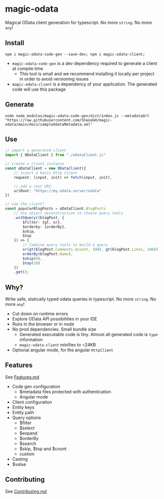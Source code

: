# magic-odata
Magical OData client generation for typescript. No more `string`. No more `any`!

## Install

`npm i magic-odata-code-gen --save-dev; npm i magic-odata-client;`

 * `magic-odata-code-gen` is a dev dependency required to generate a client at compile time
     * This tool is small and we recommend installing it locally per project in order to avoid versioning issues
 * `magic-odata-client` is a dependency of your application. The generated code will use this package

## Generate

`node node_modules/magic-odata-code-gen/dist/index.js --metadataUrl "https://raw.githubusercontent.com/ShaneGH/magic-odata/main/docs/sampleOdataMetadata.xml"`

## Use

```typescript
// import a generated client
import { ODataClient } from "./odataClient.js"

// create a client instance
const oDataClient = new ODataClient({
    // inject a basic Http client
    request: (input, init) => fetch(input, init),

    // add a root URI
    uriRoot: "https://my.odata.server/odata"
})

// use the client!
const popularBlogPosts = oDataClient.BlogPosts
    // Use object deconstruction to choose query tools
    .withQuery((blogPost, {
        $filter: {gt, or}, 
        $orderby: {orderBy}, 
        $skip, 
        $top
    }) => [ 
        // Combine query tools to build a query
        or(gt(blogPost.Comments.$count, 100), gt(blogPost.Likes, 100)),
        orderBy(blogPost.Name),
        $skip(0),
        $top(10)
    ])
    .get();
```

## Why?

Write safe, statically typed odata queries in typescript. No more `string`. No more `any`!

 * Cut down on runtime errors
 * Explore OData API possibilities in your IDE
 * Runs in the browser or in node
 * No prod dependencies. Small bundle size
    * Generated executable code is tiny. Almost all generated code is `type` information
    * `magic-odata-client` minifies to ~24KB
 * Optional angular mode, for the angular `HttpClient`

## Features

 See [Features.md](https://github.com/ShaneGH/magic-odata/blob/main/docs/Features.md)

 * Code gen configuration
    * $metadata files protected with authentication
    * Angular mode
 * Client configuration
 * Entity keys
 * Entity path
 * Query options
    * $filter
    * $select
    * $expand
    * $orderBy
    * $search
    * $skip, $top and $count
    * custom
 * Casting
 * $value

## Contributing

See [Contributing.md](https://github.com/ShaneGH/magic-odata/blob/main/Contributing.md)